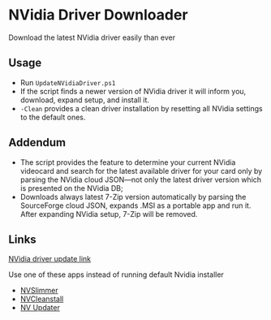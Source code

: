 # NVidia Driver Downloader
Download the latest NVidia driver easily than ever

## Usage

* Run `UpdateNVidiaDriver.ps1`
* If the script finds a newer version of NVidia driver it will inform you, download, expand setup, and install it.
* `-Clean` provides a clean driver installation by resetting all NVidia settings to the default ones.

## Addendum

* The script provides the feature to determine your current NVidia videocard and search for the latest available driver for your card only by parsing the NVidia cloud JSON—not only the latest driver version which is presented on the NVidia DB;
* Downloads always latest 7-Zip version automatically by parsing the SourceForge cloud JSON, expands .MSI as a portable app and run it. After expanding NVidia setup, 7-Zip will be removed.

## Links

[NVidia driver update link](https://www.nvidia.ru/Download/index.aspx)

Use one of these apps instead of running default Nvidia installer

* [NVSlimmer](https://forums.guru3d.com/threads/nvidia-driver-slimming-utility.423072/)
* [NVCleanstall](https://www.techpowerup.com/download/techpowerup-nvcleanstall/)
* [NV Updater](https://www.sys-worx.net/nv-updater-eng/)
